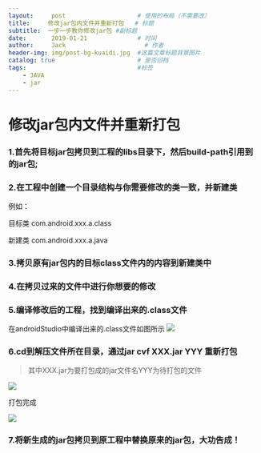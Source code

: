 ```yaml
---
layout:     post                    # 使用的布局（不需要改）
title:     修改jar包内文件并重新打包   # 标题 
subtitle:  一步一步教你修改jar包 #副标题
date:       2019-01-21              # 时间
author:     Jack                      # 作者
header-img: img/post-bg-kuaidi.jpg  #这篇文章标题背景图片
catalog: true                       # 是否归档
tags:                               #标签
    - JAVA 
    - jar
---
```


# 修改jar包内文件并重新打包

### 1.首先将目标jar包拷贝到工程的libs目录下，然后build-path引用到的jar包;



### 2.在工程中创建一个目录结构与你需要修改的类一致，并新建类

例如：

目标类    com.android.xxx.a.class

新建类    com.android.xxx.a.java



### 3.拷贝原有jar包内的目标class文件内的内容到新建类中



### 4.在拷贝过来的文件中进行你想要的修改

### 5.编译修改后的工程，找到编译出来的.class文件

   在androidStudio中编译出来的.class文件如图所示
![](https://ws1.sinaimg.cn/large/b5ec746bgy1fznm5xqg61j20w00i0jrp.jpg)

### 6.cd到解压文件所在目录，通过jar cvf XXX.jar YYY 重新打包

> 其中XXX.jar为要打包成的jar文件名YYY为待打包的文件



![](https://ws1.sinaimg.cn/large/b5ec746bgy1fznm8ra8tjj20jv09p755.jpg)

打包完成

![](https://ws1.sinaimg.cn/large/b5ec746bgy1fznm9flor8j20ka0hx3zx.jpg)

### 7.将新生成的jar包拷贝到原工程中替换原来的jar包，大功告成！
